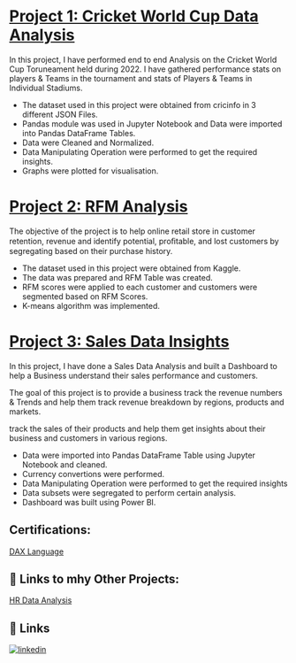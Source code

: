 

# [Project 1: Cricket World Cup Data Analysis](https://github.com/AbishuaPaulSam/Cricket-World-Cup-Data-Analysis)

In this project, I have performed end to end Analysis on the Cricket World Cup Toruneament held during 2022. I have gathered performance stats on players & Teams in the tournament and stats of Players & Teams in Individual Stadiums.

* The dataset used in this project were obtained from cricinfo in 3 different JSON Files. 
* Pandas module was used in Jupyter Notebook and Data were imported into Pandas DataFrame Tables.
* Data were Cleaned and Normalized.
* Data Manipulating Operation were performed to get the required insights.
* Graphs were plotted for visualisation.


# [Project 2: RFM Analysis](https://github.com/AbishuaPaulSam/RFM-Analysis)
The objective of the project is to help online retail store in customer retention, revenue and identify potential, proﬁtable, and lost customers by segregating based on their purchase history.

* The dataset used in this project were obtained from Kaggle.
* The data was prepared and RFM Table was created.
* RFM scores were applied to each customer and customers were segmented based on RFM Scores.
* K-means algorithm was implemented.     


# [Project 3: Sales Data Insights](https://github.com/AbishuaPaulSam/Sales-Data-Insights)
In this project, I have done a Sales Data Analysis and built a Dashboard to help a Business understand their sales performance and customers.

The goal of this project is to provide a business track the revenue numbers & Trends and help them track revenue breakdown by regions, products and markets. 

track the sales of their products and help them get insights about their business and customers in various regions. 
* Data were imported into Pandas DataFrame Table using Jupyter Notebook and cleaned.
* Currency convertions were performed.
* Data Manipulating Operation were performed to get the required insights
* Data subsets were segregated to perform certain analysis.
* Dashboard was built using Power BI. 

## Certifications:
[DAX Language](https://drive.google.com/file/d/1dEFrCJIXDGjEdONLTszU1zVYdGx_wz38/view?usp=share_link)

## 🔗 Links to mhy Other Projects:
[HR Data Analysis](https://github.com/AbishuaPaulSam/HR-Analytics)


## 🔗 Links

[![linkedin](https://img.shields.io/badge/linkedin-0A66C2?style=for-the-badge&logo=linkedin&logoColor=white)](https://www.linkedin.com/in/abishua-paul-sam-38480a161/)
    
